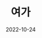 ---
# Leave the homepage title empty to use the site title
title: "여가"
date: 2022-10-24
type: landing

design:
  # Default section spacing
  spacing: "6rem"
  # background:
  #   image:
  #     # Add your image background to `assets/media/`.
  #     filename: profile.jpg
  #     filters:
  #       brightness: 0.1
  #     size: cover
  #     position: center
  #     parallax: false

sections:
  - block: markdown
    id: knitpurl
    content:
      title: '뜨개질'
      subtitle: ''
      text: |-
        대바늘은 중급, 코바늘은 초급!
    design:
      columns: '1'
  - block: contact
    id: contact
    content:
      title: '여행'
      subtitle: ''
      text: |-
        공강이 있는 학기엔 여행을. 지난 학기 순천, 광양을 다녀왔습니다. 나서서 가는 것뿐만 아니라 여행을 보내주는 활동도 적극 참여합니다.
      # Coordinates to display a map - set your map provider in `params.yaml`
      coordinates:
        latitude: '37.4275'
        longitude: '-122.1697'
    design:
      # Choose how many columns the section has. Valid values: '1' or '2'.
      columns: '1'
  - block: markdown
    id: reading
    content:
      title: '독서'
      subtitle: ''
      text: |-
        ...마지막 완독이 언젠지 모르겠네요. 이제 취미라고는 할 수 없고 소망...?
    design:
      columns: '1'
---